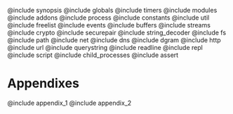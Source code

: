 
@include synopsis
@include globals
@include timers
@include modules
@include addons
@include process
@include constants
@include util
@include freelist
@include events
@include buffers
@include streams
@include crypto
@include securepair
@include string_decoder
@include fs
@include path
@include net
@include dns
@include dgram
@include http
@include url
@include querystring
@include readline
@include repl
@include script
@include child_processes
@include assert

# Appendixes
@include appendix_1
@include appendix_2
